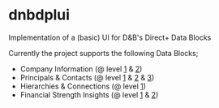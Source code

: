 # dnbdplui
Implementation of a (basic) UI for D&amp;B's Direct+ Data Blocks

Currently the project supports the following Data Blocks;
- Company Information (@ level [1](http://bit.ly/3l7qiP2 "Level 1") & [2](http://bit.ly/3bMjZP8 "Level 2"))
- Principals & Contacts (@ level [1](http://bit.ly/3jCfed1 "Level 1") & [2](http://bit.ly/3pOjw3q "Level 2") & [3](http://bit.ly/36ZM56q "Level 3"))
- Hierarchies & Connections (@ level [1](http://bit.ly/3pwLQqG "Level 1"))
- Financial Strength Insights (@ level [1](http://bit.ly/2Nb3ZfB "Level 1") & [2](http://bit.ly/3jEOlFd "Level 2"))
